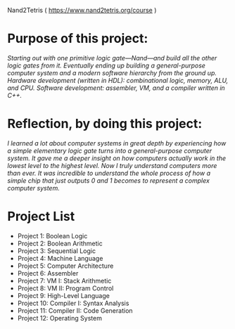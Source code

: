 Nand2Tetris ( https://www.nand2tetris.org/course )

# Purpose of this project:
*Starting out with one primitive logic gate—Nand—and build all the other logic gates from it.*
*Eventually ending up building a general-purpose computer system and a modern software hierarchy from the ground up.*
*Hardware development (written in HDL): combinational logic, memory, ALU, and CPU.*
*Software development: assembler, VM, and a compiler written in C++.*

# Reflection, by doing this project:
*I learned a lot about computer systems in great depth by experiencing how a simple elementary logic gate turns into a general-purpose computer system.*
*It gave me a deeper insight on how computers actually work in the lowest level to the highest level. Now I truly understand computers more than ever.*
*It was incredible to understand the whole process of how a simple chip that just outputs 0 and 1 becomes to represent a complex computer system.*

# Project List
* Project 1: Boolean Logic
* Project 2: Boolean Arithmetic
* Project 3: Sequential Logic   
* Project 4: Machine Language 
* Project 5: Computer Architecture  
* Project 6: Assembler   
* Project 7: VM I: Stack Arithmetic   
* Project 8: VM II: Program Control   
* Project 9: High-Level Language  
* Project 10: Compiler I: Syntax Analysis   
* Project 11: Compiler II: Code Generation   
* Project 12: Operating System 
